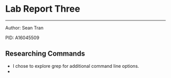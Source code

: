 # Lab Report Three 
---
Author: Sean Tran 

PID: A16045509

## Researching Commands
* I chose to explore grep for additional command line options. 
* 
